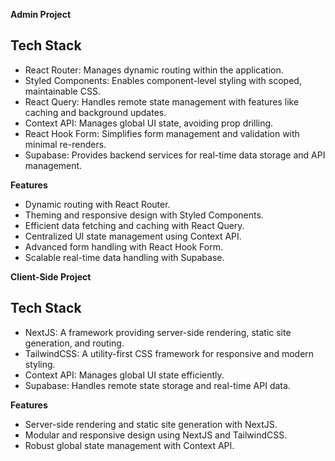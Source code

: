 **Admin Project**

**Tech Stack**
-----------------
* React Router: Manages dynamic routing within the application.
* Styled Components: Enables component-level styling with scoped, maintainable CSS.
* React Query: Handles remote state management with features like caching and background updates.
* Context API: Manages global UI state, avoiding prop drilling.
* React Hook Form: Simplifies form management and validation with minimal re-renders.
* Supabase: Provides backend services for real-time data storage and API management.
  
**Features**
* Dynamic routing with React Router.
* Theming and responsive design with Styled Components.
* Efficient data fetching and caching with React Query.
* Centralized UI state management using Context API.
* Advanced form handling with React Hook Form.
* Scalable real-time data handling with Supabase.

**Client-Side Project**

Tech Stack
------------------
* NextJS: A framework providing server-side rendering, static site generation, and routing.
* TailwindCSS: A utility-first CSS framework for responsive and modern styling.
* Context API: Manages global UI state efficiently.
* Supabase: Handles remote state storage and real-time API data.
  
**Features**
* Server-side rendering and static site generation with NextJS.
* Modular and responsive design using NextJS and TailwindCSS.
* Robust global state management with Context API.
